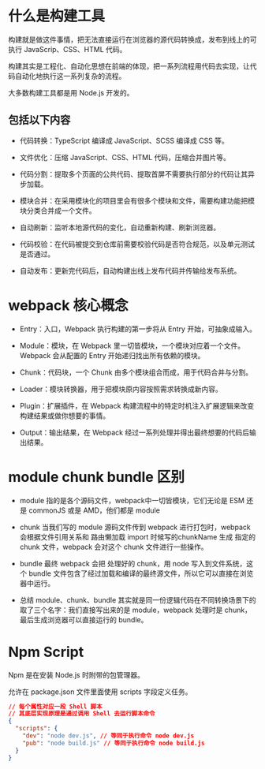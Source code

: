 # 什么是构建工具

构建就是做这件事情，把无法直接运行在浏览器的源代码转换成，发布到线上的可执行 JavaScrip、CSS、HTML 代码。

构建其实是工程化、自动化思想在前端的体现，把一系列流程用代码去实现，让代码自动化地执行这一系列复杂的流程。

大多数构建工具都是用 Node.js 开发的。

## 包括以下内容


+ 代码转换：TypeScript 编译成 JavaScript、SCSS 编译成 CSS 等。

+ 文件优化：压缩 JavaScript、CSS、HTML 代码，压缩合并图片等。

+ 代码分割：提取多个页面的公共代码、提取首屏不需要执行部分的代码让其异步加载。

+ 模块合并：在采用模块化的项目里会有很多个模块和文件，需要构建功能把模块分类合并成一个文件。

+ 自动刷新：监听本地源代码的变化，自动重新构建、刷新浏览器。

+ 代码校验：在代码被提交到仓库前需要校验代码是否符合规范，以及单元测试是否通过。

+ 自动发布：更新完代码后，自动构建出线上发布代码并传输给发布系统。



# webpack 核心概念

+ Entry：入口，Webpack 执行构建的第一步将从 Entry 开始，可抽象成输入。

+ Module：模块，在 Webpack 里一切皆模块，一个模块对应着一个文件。Webpack 会从配置的 Entry 开始递归找出所有依赖的模块。

+ Chunk：代码块，一个 Chunk 由多个模块组合而成，用于代码合并与分割。

+ Loader：模块转换器，用于把模块原内容按照需求转换成新内容。

+ Plugin：扩展插件，在 Webpack 构建流程中的特定时机注入扩展逻辑来改变构建结果或做你想要的事情。

+ Output：输出结果，在 Webpack 经过一系列处理并得出最终想要的代码后输出结果。



# module chunk bundle 区别

- module 指的是各个源码文件，webpack中一切皆模块，它们无论是 ESM 还是 commonJS 或是 AMD，他们都是 module

- chunk 当我们写的 module 源码文件传到 webpack 进行打包时，webpack 会根据文件引用关系和 路由懒加载 import 时候写的chunkName 生成 指定的 chunk 文件，webpack 会对这个 chunk 文件进行一些操作。

- bundle 最终 webpack 会把 处理好的 chunk，用 node 写入到文件系统，这个 bundle 文件包含了经过加载和编译的最终源文件，所以它可以直接在浏览器中运行。


- 总结 module、chunk、bundle 其实就是同一份逻辑代码在不同转换场景下的取了三个名字：我们直接写出来的是 module，webpack 处理时是 chunk，最后生成浏览器可以直接运行的 bundle。


# Npm Script

Npm 是在安装 Node.js 时附带的包管理器。

允许在 package.json 文件里面使用 scripts 字段定义任务。

```json
// 每个属性对应一段 Shell 脚本
// 其底层实现原理是通过调用 Shell 去运行脚本命令
{
  "scripts": {
    "dev": "node dev.js", // 等同于执行命令 node dev.js
    "pub": "node build.js" // 等同于执行命令 node build.js
  }
}
```